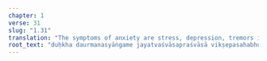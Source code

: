 ```yaml
---
chapter: 1
verse: 31
slug: "1.31"
translation: "The symptoms of anxiety are stress, depression, tremors in the limbs, and difficulty breathing."
root_text: "duḥkha daurmanasyāṅgame jayatvaśvāsapraśvāsā vikṣepasahabhuvaḥ"
---
```


